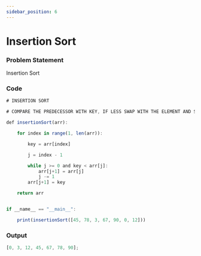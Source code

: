 ```yaml
---
sidebar_position: 6
---
```


# Insertion Sort

### Problem Statement

Insertion Sort

### Code

```jsx title="python code"
# INSERTION SORT

# COMPARE THE PREDECESSOR WITH KEY, IF LESS SWAP WITH THE ELEMENT AND SO ON

def insertionSort(arr):

    for index in range(1, len(arr)):

        key = arr[index]

        j = index - 1

        while j >= 0 and key < arr[j]:
            arr[j+1] = arr[j]
            j -= 1
        arr[j+1] = key

    return arr


if __name__ == "__main__":

    print(insertionSort([45, 78, 3, 67, 90, 0, 12]))
```

### Output

```jsx title="output"
[0, 3, 12, 45, 67, 78, 90];
```
